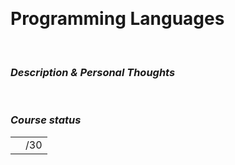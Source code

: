 <br><h1> Programming Languages </h1>

<br><h3><i>Description & Personal Thoughts</i></h3>
<p>
  
</p>


<br><h3><i>Course status</i></h3>
<table><tr>
  <td></td>
  <td><b></b>/30</td>
</tr></table>
